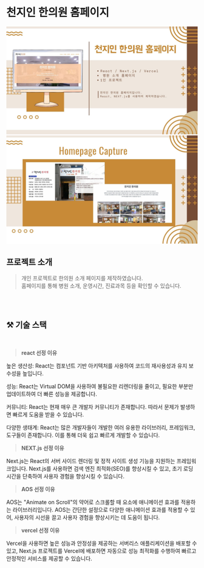 # 천지인 한의원 홈페이지

<img src="images/readme2.jpg" alt="프로젝트 소개 이미지"/>
<img src="images/readme1.jpg" alt="프로젝트 소개 이미지"/>
<br/>

## 프로젝트 소개

> 개인 프로젝트로 한의원 소개 페이지를 제작하였습니다.<br/>
> 홈페이지를 통해 병원 소개, 운영시간, 진료과목 등을 확인할 수 있습니다.

<br/>

<br/>

## ⚒ 기술 스택

<br/>

> **react 선정 이유**

높은 생산성: React는 컴포넌트 기반 아키텍처를 사용하여 코드의 재사용성과 유지 보수성을 높입니다.

성능: React는 Virtual DOM을 사용하여 불필요한 리렌더링을 줄이고, 필요한 부분만 업데이트하여 더 빠른 성능을 제공합니다.

커뮤니티: React는 현재 매우 큰 개발자 커뮤니티가 존재합니다. 따라서 문제가 발생하면 빠르게 도움을 받을 수 있습니다.

다양한 생태계: React는 많은 개발자들이 개발한 여러 유용한 라이브러리, 프레임워크, 도구들이 존재합니다. 이를 통해 더욱 쉽고 빠르게 개발할 수 있습니다.
<br/>

> **NEXT.js 선정 이유**

Next.js는 React의 서버 사이드 렌더링 및 정적 사이트 생성 기능을 지원하는 프레임워크입니다. Next.js를 사용하면 검색 엔진 최적화(SEO)를 향상시킬 수 있고, 초기 로딩 시간을 단축하여 사용자 경험을 향상시킬 수 있습니다.

> **AOS 선정 이유**

AOS는 "Animate on Scroll"의 약어로 스크롤할 때 요소에 애니메이션 효과를 적용하는 라이브러리입니다. AOS는 간단한 설정으로 다양한 애니메이션 효과를 적용할 수 있어, 사용자의 시선을 끌고 사용자 경험을 향상시키는 데 도움이 됩니다.

> **vercel 선정 이유**

Vercel을 사용하면 높은 성능과 안정성을 제공하는 서버리스 애플리케이션을 배포할 수 있고, Next.js 프로젝트를 Vercel에 배포하면 자동으로 성능 최적화를 수행하여 빠르고 안정적인 서비스를 제공할 수 있습니다.

<br/>

